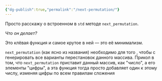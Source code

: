 ```yaml
---
{"dg-publish":true,"permalink":"/next-permutation/"}
---
```


Просто расскажу о встроенном в `std` методе `next_permutation`.

*Что он делает?*

Это клёвая функция и самое крутое в ней — это её минимализм.  

`next_permutation` (как ясно из названия) необходимо для того , чтобы с генерировать все варианты перестановок данного массива.  Прикол в том, что `next_permutation` приставит данный массив, как "число", а его элементы "цифры", а эта функция тогда просто добавляет один к этому числу, изменяя цифры по всем правилам сложения